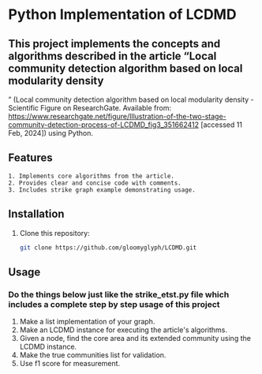 # Python Implementation of LCDMD

## This project implements the concepts and algorithms described in the article “Local community detection algorithm based on local modularity density
” (Local community detection algorithm based on local modularity density - Scientific Figure on ResearchGate. Available from: https://www.researchgate.net/figure/Illustration-of-the-two-stage-community-detection-process-of-LCDMD_fig3_351662412 [accessed 11 Feb, 2024]) using Python.

## Features
    1. Implements core algorithms from the article.
    2. Provides clear and concise code with comments.
    3. Includes strike graph example demonstrating usage.

## Installation
1. Clone this repository:
   ```bash
   git clone https://github.com/gloomyglyph/LCDMD.git
   ```

## Usage
### Do the things below just like the strike_etst.py file which includes a complete step by step usage of this project
1. Make a list implementation of your graph.
2. Make an LCDMD instance for executing the article's algorithms.
3. Given a node, find the core area and its extended community using the LCDMD instance.
4. Make the true communities list for validation.
5. Use f1 score for measurement.
